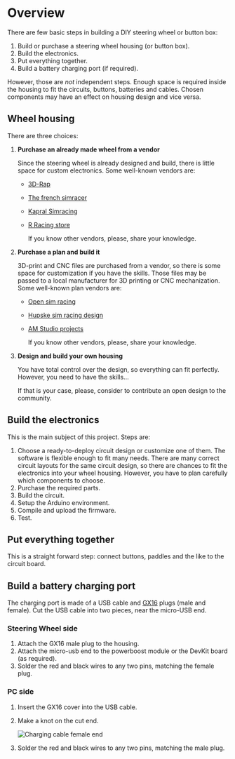 # Overview

There are few basic steps in building a DIY steering wheel or button box:

1. Build or purchase a steering wheel housing (or button box).
2. Build the electronics.
3. Put everything together.
4. Build a battery charging port (if required).

However, those are *not* independent steps. Enough space is required inside the housing to fit the circuits, buttons, batteries and cables. Chosen components may have an effect on housing design and vice versa.

## Wheel housing

There are three choices:

1. **Purchase an already made wheel from a vendor**
   
   Since the steering wheel is already designed and build, there is little space for custom electronics. Some well-known vendors are:
   
   - [3D-Rap](https://www.3drap.it/)
   
   - [The french simracer](https://www.thefrenchsimracer.com/en/categorie-produit/diy-steering-wheel-kit/)
   
   - [Kapral Simracing](https://www.thefrenchsimracer.com/en/categorie-produit/diy-steering-wheel-kit/)
   
   - [R Racing store](https://rracing.store/collections/diy-kits)
     
     If you know other vendors, please, share your knowledge.

2. **Purchase a plan and build it**
   
   3D-print and CNC files are purchased from a vendor, so there is some space for customization if you have the skills. Those files may be passed to a local manufacturer for 3D printing or CNC mechanization. Some well-known plan vendors are:
   
   - [Open sim racing](https://opensimracing.com/collections/race-wheel-plans)
   
   - [Hupske sim racing design](https://www.hupskesimracing.com/store)
   
   - [AM Studio projects](https://amstudioprojects.com/steering-wheels/)
     
     If you know other vendors, please, share your knowledge.

3. **Design and build your own housing**
   
   You have total control over the design, so everything can fit perfectly. However, you need to have the skills...
   
   If that is your case, please, consider to contribute an open design to the community.

## Build the electronics

This is the main subject of this project. Steps are:

1. Choose a ready-to-deploy circuit design or customize one of them. The software is flexible enough to fit many needs. There are many correct circuit layouts for the same circuit design, so there are chances to fit the electronics into your wheel housing. However, you have to plan carefully which components to choose.
2. Purchase the required parts.
3. Build the circuit. 
4. Setup the Arduino environment.
5. Compile and upload the firmware.
6. Test.

## Put everything together

This is a straight forward step: connect buttons, paddles and the like to the circuit board.

## Build a battery charging port

The charging port is made of a USB cable and [GX16](https://duckduckgo.com/?q=GX16+plug&iax=images&ia=images) plugs (male and female). Cut the USB cable into two pieces, near the micro-USB end.

### Steering Wheel side

1. Attach the GX16 male plug to the housing.
2. Attach the micro-usb end to the powerboost module or the DevKit board (as required).
3. Solder the red and black wires to any two pins, matching the female plug.

### PC side

1. Insert the GX16 cover into the USB cable.
2. Make a knot on the cut end.

   ![Charging cable female end](./hardware/pictures/ChargingCableFemale.jpg)

3. Solder the red and black wires to any two pins, matching the male plug.
